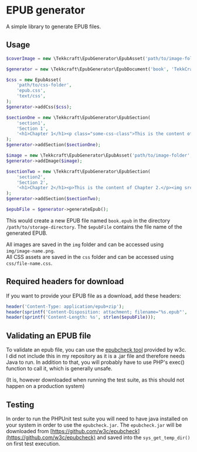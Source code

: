 # EPUB generator

A simple library to generate EPUB files.

## Usage

```php
$coverImage = new \Tekkcraft\EpubGenerator\EpubAsset('path/to/image-folder', 'cover.png', 'image/png');

$generator = new \Tekkcraft\EpubGenerator\EpubDocument('book', 'TekkCraft', 'unique-book-name', '/path/to/storage-directory', $coverImage);

$css = new EpubAsset(
    'path/to/css-folder',
    'epub.css',
    'text/css',
);
$generator->addCss($css);

$sectionOne = new \Tekkcraft\EpubGenerator\EpubSection(
    'section1',
    'Section 1',
    '<h1>Chapter 1</h1><p class="some-css-class">This is the content of Chapter 1.</p>',
);
$generator->addSection($sectionOne);

$image = new \Tekkcraft\EpubGenerator\EpubAsset('path/to/image-folder', 'image.png', 'image/png');
$generator->addImage($image);

$sectionTwo = new \Tekkcraft\EpubGenerator\EpubSection(
    'section2',
    'Section 2',
    '<h1>Chapter 2</h1><p>This is the content of Chapter 2.</p><img src="img/image.png" />',
);
$generator->addSection($sectionTwo);

$epubFile = $generator->generateEpub();
```

This would create a new EPUB file named ``book.epub`` in the directory ``/path/to/storage-directory``.
The ``$epubFile`` contains the file name of the generated EPUB.

All images are saved in the ``img`` folder and can be accessed using ``img/image-name.png``.\
All CSS assets are saved in the ``css`` folder and can be accessed using ``css/file-name.css``.

## Required headers for download

If you want to provide your EPUB file as a download, add these headers:

```php
header('Content-Type: application/epub+zip');
header(sprintf('Content-Disposition: attachment; filename="%s.epub"', 'my-ebook'));
header(sprintf('Content-Length: %s', strlen($epubFile)));
```

## Validating an EPUB file

To validate an epub file, you can use the [epubcheck tool](https://github.com/w3c/epubcheck) provided by w3c.\
I did not include this in my repository as it is a .jar file and therefore needs Java to run.
In addition to that, you will probably have to use PHP's exec() function to call it, which is generally unsafe.

(It is, however downloaded when running the test suite, as this should not happen on a production system)

## Testing

In order to run the PHPUnit test suite you will need to have java installed on your system in order to use the ``epubcheck.jar``.
The ``epubcheck.jar`` will be downloaded from [https://github.com/w3c/epubcheck](https://github.com/w3c/epubcheck) and saved into the ``sys_get_temp_dir()`` on first test execution.
